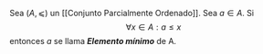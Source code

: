 Sea $(A,⩽)$ un [[Conjunto Parcialmente Ordenado]].
Sea $a∈A$. Si $$∀x∈A:a≤x$$entonces $a$ se llama ***Elemento mínimo*** de A.